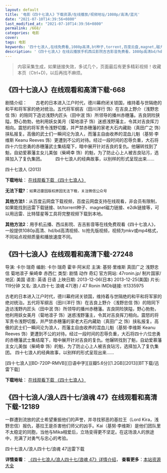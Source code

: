 ```yaml
---
layout: default
title: '电影《四十七浪人》下载资源/在线播放/视频地址/1080p/高清/蓝光'
date: "2021-07-10T14:39:56+0800"
last_modified_at: "2021-07-10T14:39:56+0800"
permalink: /668/
categories: 电影
cover:
tags: 电影
keywords: '四十七浪人,在线免费看,1080p高清,bt种子,torrent,百度云盘,magnet,磁力链,迅雷下载资源'
description: '《四十七浪人》在线云播放手机西瓜影院吉吉影音免费看，1080p高清bd/hd未删减完整版和tc抢先枪版，mkv/mp4格式，附带bt/torrent种子、magnet/磁力链、百度云盘、网盘资源迅雷下载链接'
---
```


>内容采集生成，如果链接失效，多试几个，页面最后有更多精彩视频！收藏本页（Ctrl+D)，以后再找不麻烦。


## 《四十七浪人》在线观看和高清下载-668

剧情介绍：　　古老的日本进入江户时代，德川幕府闭关锁国，维持着与世隔绝的和平和将军家的绝对统治。五代将军纲吉（田川洋行 饰）在吉良上野介（浅野忠信 饰）的陪同下造访浅野内匠头（田中泯 饰）所领导的播州赤穗藩。吉良阴险狭隘，野心勃勃，他利用妖女美月（菊地凛子 饰）迷惑浅野藩主，令其对吉良挥刀相向。震怒的将军责令浅野切腹，并严禁赤穗藩的家老大石内藏助（真田广之 饰）挟私报复。高傲的武士们一瞬间沦为浪人，而藩主自由收养的混血儿魁（基努·李维斯 Keanu Reeves 饰）更遭到不公的对待。经过一段时间的忍辱负重，大石将四十六位忠勇的赤穗藩武士集结麾下，暗中展开针对吉良的复仇。他辗转找到了魁，自幼爱慕藩主女儿美伽（柴崎幸 饰）的魁，为了防止心上人被吉良玷污，选择加入了复仇集团。  　　四十七浪人的经典故事，以别样的形式呈现出来……


四十七浪人 (2013)

**下载地址**： [在线观看下载 《四十七浪人》](https://www.btbtdy.me/btdy/dy3031.html) 


**无法下载?**：`如果迅雷因版权原因无法下载，关注微信公众号 `

**其他方法1**：从百度云网盘下载视频，百度云网盘支持在线观看，非会员有限制，如果能找到迅雷下载链接、bt/torrent种子、magnet磁力链接、e2dk链接等，可以用迅雷、比特彗星等工具将完整视频下载到本地。

**其他方法2**：用手机云播、西瓜影院、吉吉影音等在线免费观看《四十七浪人》，一般提供1080p高清、hd/bd高清视频、tc抢先版视频，视频为mkv或mp4格式，不同站点视频质量和播放速度不同。


## 《四十七浪人》在线观看和高清下载-27248

导演: 卡尔·瑞奇 编剧: 卡尔·瑞奇 霍辛·阿米尼 主演: 基努·里维斯 真田广之 浅野忠信 菊地凛子 柴崎幸 赤西仁 类型: 剧情 动作 奇幻 官方网站: 47ronin.jp/ 制片国家/地区: 美国 语言: 英语 日语 上映日期: 2013-12-06(日本) 2013-12-25(美国) 片长: 119分钟 又名: 浪人四十七 浪魂 47(港) / 47 Ronin IMDb链接: tt1335975

古老的日本进入江户时代，德川幕府闭关锁国，维持着与世隔绝的和平和将军家的绝对统治。五代将军纲吉（田川洋行 饰）在吉良上野介（浅野忠信 饰）的陪同下造访浅野内匠头（田中泯 饰）所领导的播州赤穗藩。吉良阴险狭隘，野心勃勃，他利用妖女美月（菊地凛子 饰）迷惑浅野藩主，令其对吉良挥刀相向。震怒的将军责令浅野切腹，并严禁赤穗藩的家老大石内藏助（真田广之 饰）挟私报复。高傲的武士们一瞬间沦为浪人，而藩主自由收养的混血儿魁（基努·李维斯 Keanu Reeves 饰）更遭到不公的对待。经过一段时间的忍辱负重，大石将四十六位忠勇的赤穗藩武士集结麾下，暗中展开针对吉良的复仇。他辗转找到了魁，自幼爱慕藩主女儿美伽（柴崎幸 饰）的魁，为了防止心上人被吉良玷污，选择加入了复仇集团。 四十七浪人的经典故事，以别样的形式呈现出来……


[四十七浪人][BD-720P-RMVB][日语中字][豆瓣5.6分][1.2GB][2013][BT下载/迅雷下载]

**下载地址**： [在线观看下载 《四十七浪人》](https://www.btdx8.com/torrent/47_ronin_2013.html) 


## 《四十七浪人/浪人四十七/浪魂 47》在线观看和高清下载-12189

一群遭到流放的武士希望重振他们的声誉，并寻找邪恶的基拉王（Lord Kira，浅野忠信）报仇，基拉王是杀害他们师父的凶手。Kai（基努·李维斯）是他们团队里不太稳定的同胞，当他与Mika相爱后，立场变得更不坚定。在这场浪人的旅途中，充满了对勇气与忠心的考验。


四十七浪人/浪人四十七/浪魂 47迅雷下载

**详情查看**： [《四十七浪人/浪人四十七/浪魂 47》详情介绍](/movie/12189/)， **查看更多**：[本站资源大全](/movie/t/all/)

